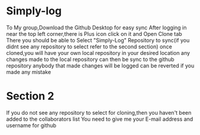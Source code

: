 # Simply-log

To My group,Download the Github Desktop for easy sync
After logging in near the top left corner,there is Plus icon
click on it and Open Clone tab
There you should be able to Select "Simply-Log" Repository to sync(if you didnt see any repository to select refer to the second section)
once cloned,you will have your own local repository in your desired location
any changes made to the local repository can then be sync to the github repository
anybody that made changes will be logged can be reverted if you made any mistake

# Section 2

If you do not see any repository to select for cloning,then you haven't been added to the collaborators list
You need to give me your E-mail address and username for github
